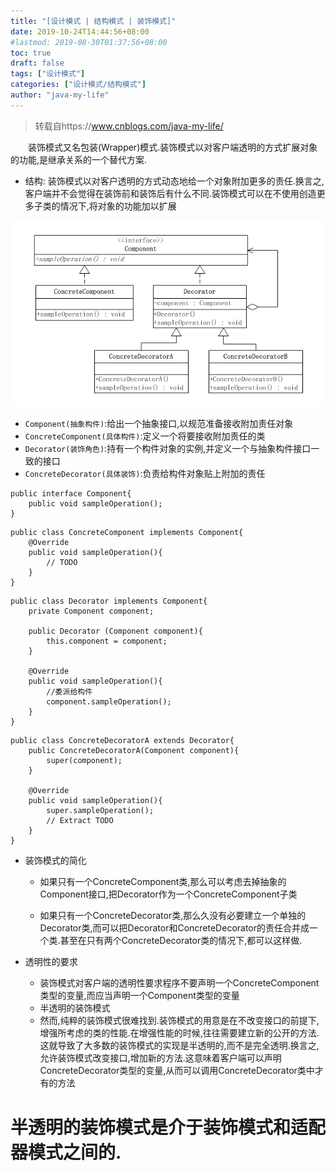 ```yaml
---
title: "[设计模式 | 结构模式 | 装饰模式]"
date: 2019-10-24T14:44:56+08:00
#lastmod: 2019-08-30T01:37:56+08:00
toc: true
draft: false
tags: ["设计模式"]
categories: ["设计模式/结构模式"]
author: "java-my-life"
---
```


> 转载自https://www.cnblogs.com/java-my-life/

&emsp;&emsp;装饰模式又名包装(Wrapper)模式.装饰模式以对客户端透明的方式扩展对象的功能,是继承关系的一个替代方案.

- 结构: 装饰模式以对客户透明的方式动态地给一个对象附加更多的责任.换言之,客户端并不会觉得在装饰前和装饰后有什么不同.装饰模式可以在不使用创造更多子类的情况下,将对象的功能加以扩展

![avatar](https://raw.githubusercontent.com/facedamon/MarkDownPhotos/master/Design-Patterns/Structural-Type/wrapper/架构图.png)


- `Component(抽象构件)`:给出一个抽象接口,以规范准备接收附加责任对象
- `ConcreteComponent(具体构件)`:定义一个将要接收附加责任的类
- `Decorator(装饰角色)`:持有一个构件对象的实例,并定义一个与抽象构件接口一致的接口
- `ConcreteDecorator(具体装饰)`:负责给构件对象贴上附加的责任

```
public interface Component{
    public void sampleOperation();
}
```

```
public class ConcreteComponent implements Component{
    @Override
    public void sampleOperation(){
        // TODO
    }
}
```
```
public class Decorator implements Component{
    private Component component;
    
    public Decorator (Component component){
        this.component = component;
    }
    
    @Override
    public void sampleOperation(){
        //委派给构件
        component.sampleOperation();
    }
}
```
```
public class ConcreteDecoratorA extends Decorator{
    public ConcreteDecoratorA(Component component){
        super(component);
    }
    
    @Override
    public void sampleOperation(){
        super.sampleOperation();
        // Extract TODO
    }
}
```

- 装饰模式的简化
    - 如果只有一个ConcreteComponent类,那么可以考虑去掉抽象的Component接口,把Decorator作为一个ConcreteComponent子类

    - 如果只有一个ConcreteDecorator类,那么久没有必要建立一个单独的Decorator类,而可以把Decorator和ConcreteDecorator的责任合并成一个类.甚至在只有两个ConcreteDecorator类的情况下,都可以这样做.

- 透明性的要求
    - 装饰模式对客户端的透明性要求程序不要声明一个ConcreteComponent类型的变量,而应当声明一个Component类型的变量
    - 半透明的装饰模式
    - 然而,纯粹的装饰模式很难找到.装饰模式的用意是在不改变接口的前提下,增强所考虑的类的性能.在增强性能的时候,往往需要建立新的公开的方法.这就导致了大多数的装饰模式的实现是半透明的,而不是完全透明.换言之,允许装饰模式改变接口,增加新的方法.这意味着客户端可以声明ConcreteDecorator类型的变量,从而可以调用ConcreteDecorator类中才有的方法

# 半透明的装饰模式是介于装饰模式和适配器模式之间的.
